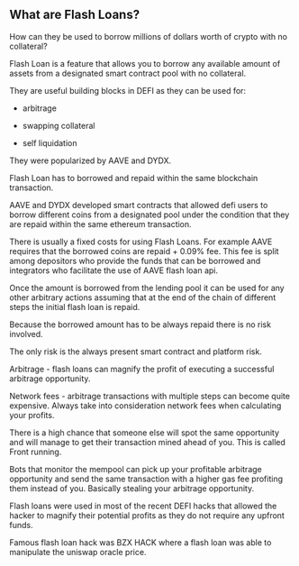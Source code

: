 <h2>What are Flash Loans?</h2>
<p>How can they be used to borrow millions of dollars worth of crypto with no collateral?</p><p></p><p>Flash Loan is a feature that allows you to borrow any available amount of assets from a designated smart contract pool with no collateral.</p><p>They are useful building blocks in DEFI as they can be used for:</p><ul><li><p>arbitrage</p></li><li><p>swapping collateral</p></li><li><p>self liquidation</p></li></ul><p></p><p>They were popularized by AAVE and DYDX.</p><p></p><p>Flash Loan has to borrowed and repaid within the same blockchain transaction.</p><p></p><p>AAVE and DYDX developed smart contracts that allowed defi users to borrow different coins from a designated pool under the condition that they are repaid within the same ethereum transaction.</p><p></p><p>There is usually a fixed costs for using Flash Loans. For example AAVE requires that the borrowed coins are repaid + 0.09% fee. This fee is split among depositors who provide the funds that can be borrowed and integrators who facilitate the use of AAVE flash loan api.</p><p></p><p>Once the amount is borrowed from the lending pool it can be used for any other arbitrary actions assuming that at the end of the chain of different steps the initial flash loan is repaid.</p><p></p><p>Because the borrowed amount has to be always repaid there is no risk involved.</p><p></p><p>The only risk is the always present smart contract and platform risk.</p><p></p><p>Arbitrage - flash loans can magnify the profit of executing a successful arbitrage opportunity.</p><p></p><p>Network fees - arbitrage transactions with multiple steps can become quite expensive. Always take into consideration network fees when calculating your profits.</p><p>There is a high chance that someone else will spot the same opportunity and will manage to get their transaction mined ahead of you. This is called Front running.</p><p>Bots that monitor the mempool can pick up your profitable arbitrage opportunity and send the same transaction with a higher gas fee profiting them instead of you. Basically stealing your arbitrage opportunity.</p><p></p><p>Flash loans were used in most of the recent DEFI hacks that allowed the hacker to magnify their potential profits as they do not require any upfront funds.</p><p></p><p>Famous flash loan hack was BZX HACK where a flash loan was able to manipulate the uniswap oracle price.</p>